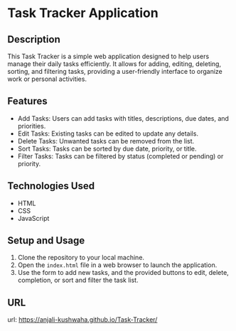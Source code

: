 # Task Tracker Application

## Description

This Task Tracker is a simple web application designed to help users manage their daily tasks efficiently. It allows for adding, editing, deleting, sorting, and filtering tasks, providing a user-friendly interface to organize work or personal activities.


## Features

* Add Tasks: Users can add tasks with titles, descriptions, due dates, and priorities.
* Edit Tasks: Existing tasks can be edited to update any details.
* Delete Tasks: Unwanted tasks can be removed from the list.
* Sort Tasks: Tasks can be sorted by due date, priority, or title.
* Filter Tasks: Tasks can be filtered by status (completed or pending) or priority.

## Technologies Used

* HTML
* CSS
* JavaScript

## Setup and Usage

1. Clone the repository to your local machine.
2. Open the ```index.html``` file in a web browser to launch the application.
3. Use the form to add new tasks, and the provided buttons to edit, delete, 
   completion, or sort and filter the task list.
   
## URL

url: https://anjali-kushwaha.github.io/Task-Tracker/

